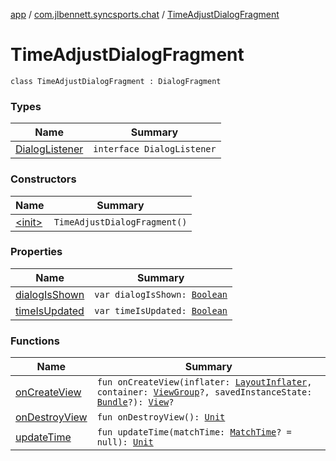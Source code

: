 [app](../../index.md) / [com.jlbennett.syncsports.chat](../index.md) / [TimeAdjustDialogFragment](./index.md)

# TimeAdjustDialogFragment

`class TimeAdjustDialogFragment : DialogFragment`

### Types

| Name | Summary |
|---|---|
| [DialogListener](-dialog-listener/index.md) | `interface DialogListener` |

### Constructors

| Name | Summary |
|---|---|
| [&lt;init&gt;](-init-.md) | `TimeAdjustDialogFragment()` |

### Properties

| Name | Summary |
|---|---|
| [dialogIsShown](dialog-is-shown.md) | `var dialogIsShown: `[`Boolean`](https://kotlinlang.org/api/latest/jvm/stdlib/kotlin/-boolean/index.html) |
| [timeIsUpdated](time-is-updated.md) | `var timeIsUpdated: `[`Boolean`](https://kotlinlang.org/api/latest/jvm/stdlib/kotlin/-boolean/index.html) |

### Functions

| Name | Summary |
|---|---|
| [onCreateView](on-create-view.md) | `fun onCreateView(inflater: `[`LayoutInflater`](https://developer.android.com/reference/android/view/LayoutInflater.html)`, container: `[`ViewGroup`](https://developer.android.com/reference/android/view/ViewGroup.html)`?, savedInstanceState: `[`Bundle`](https://developer.android.com/reference/android/os/Bundle.html)`?): `[`View`](https://developer.android.com/reference/android/view/View.html)`?` |
| [onDestroyView](on-destroy-view.md) | `fun onDestroyView(): `[`Unit`](https://kotlinlang.org/api/latest/jvm/stdlib/kotlin/-unit/index.html) |
| [updateTime](update-time.md) | `fun updateTime(matchTime: `[`MatchTime`](../../com.jlbennett.syncsports.util/-match-time/index.md)`? = null): `[`Unit`](https://kotlinlang.org/api/latest/jvm/stdlib/kotlin/-unit/index.html) |
